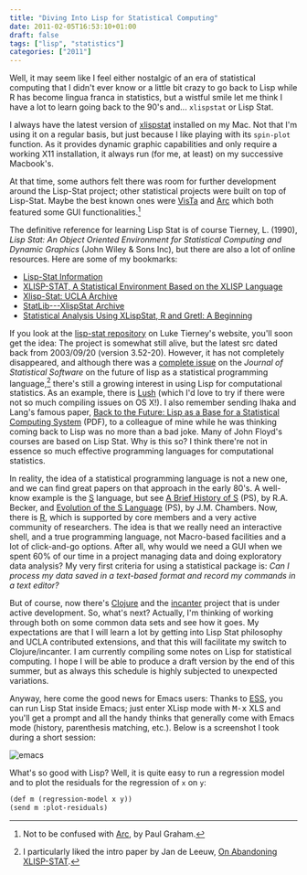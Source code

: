 ```yaml
---
title: "Diving Into Lisp for Statistical Computing"
date: 2011-02-05T16:53:10+01:00
draft: false
tags: ["lisp", "statistics"]
categories: ["2011"]
---
```


Well, it may seem like I feel either nostalgic of an era of statistical computing that I didn't ever know or a little bit crazy to go back to Lisp while R has become lingua franca in statistics, but a wistful smile let me think I have a lot to learn going back to the 90's and... `xlispstat` or Lisp Stat.

I always have the latest version of [xlispstat](http://www.stat.uiowa.edu/~luke/xls/xlispstat/) installed on my Mac. Not that I'm using it on a regular basis, but just because I like playing with its `spin-plot` function. As it provides dynamic graphic capabilities and only require a working X11 installation, it always run (for me, at least) on my successive Macbook's. 

At that time, some authors felt there was room for further development around the Lisp-Stat project; other statistical projects were built on top of Lisp-Stat. Maybe the best known ones were [VisTa](http://www.visualstats.org/) and [Arc](http://www.stat.umn.edu/arc/) which both featured some GUI functionalities.[^1]

The definitive reference for learning Lisp Stat is of course Tierney, L. (1990), *Lisp Stat: An Object Oriented Environment for Statistical Computing and Dynamic Graphics* (John Wiley & Sons Inc), but there are also a lot of online resources. Here are some of my bookmarks:

- [Lisp-Stat Information](http://www.stat.uiowa.edu/~luke/xls/xlsinfo/xlsinfo.html)
- [XLISP-STAT, A Statistical Environment Based on the XLISP Language](http://www.stat.unipg.it/~luca/xlisp-stat/)
- [Xlisp-Stat: UCLA Archive](http://www.stat.ucla.edu/xlispstat/)
- [StatLib---XlispStat Archive](http://lib.stat.cmu.edu/xlispstat/)
- [Statistical Analysis Using XLispStat, R and Gretl: A Beginning](http://homes.chass.utoronto.ca/~floyd/statcomp.html)

If you look at the [lisp-stat repository](http://www.stat.uiowa.edu/~luke/xls/xlispstat/) on Luke Tierney's website, you'll soon get the idea: The project is somewhat still alive, but the latest src dated back from 2003/09/20 (version 3.52-20). However, it has not completely disappeared, and although there was a [complete issue](http://www.jstatsoft.org/v13) on the *Journal of Statistical Software* on the future of lisp as a statistical programming language,[^2] there's still a growing interest in using Lisp for computational statistics. As an example, there is [Lush](http://lush.sourceforge.net/) (which I'd love to try if there were not so much compiling issues on OS X!). I also remember sending Ihaka and Lang's famous paper, [Back to the Future: Lisp as a Base for a Statistical Computing System](http://www.stat.auckland.ac.nz/~ihaka/downloads/Compstat-2008.pdf) (PDF), to a colleague of mine while he was thinking coming back to Lisp was no more than a bad joke. Many of John Floyd's courses are based on Lisp Stat. Why is this so? I think there're not in essence so much effective programming languages for computational statistics.

In reality, the idea of a statistical programming language is not a new one, and we can find great papers on that approach in the early 80's. A well-know example is the [S](http://en.wikipedia.org/wiki/S_(programming_language)) language, but see [A Brief History of S](http://cm.bell-labs.com/cm/ms/departments/sia/doc/94.11.ps) (PS), by R.A. Becker, and [Evolution of the S Language](http://cm.bell-labs.com/stat/doc/96.7.ps) (PS), by J.M. Chambers. Now, there is [R](http://www.R-project.org/), which is supported by core members and a very active community of researchers. The idea is that we really need an interactive shell, and a true programming language, not Macro-based facilities and a lot of click-and-go options. After all, why would we need a GUI when we spent 60% of our time in a project managing data and doing exploratory data analysis? My very first criteria for using a statistical package is: *Can I process my data saved in a text-based format and record my commands in a text editor?*

But of course, now there's [Clojure](http://www.clojure.org) and the [incanter](http://incanter.org/) project that is under active development. So, what's next? Actually, I'm thinking of working through both on some common data sets and see how it goes. My expectations are that I will learn a lot by getting into Lisp Stat philosophy and UCLA contributed extensions, and that this will facilitate my switch to Clojure/incanter. I am currently compiling some notes on Lisp for statistical computing. I hope I will be able to produce a draft version by the end of this summer, but as always this schedule is highly subjected to unexpected variations.

Anyway, here come the good news for Emacs users: Thanks to [ESS](http://ess.r-project.org/), you can run Lisp Stat inside Emacs; just enter XLisp mode with <kbd>M-x</kbd> XLS and you'll get a prompt and all the handy thinks that generally come with Emacs mode (history, parenthesis matching, etc.). Below is a screenshot I took during a short session:

![emacs](/img/20110205182443.png)

What's so good with Lisp? Well, it is quite easy to run a regression model and to plot the residuals for the regression of `x` on `y`:

```lisp
(def m (regression-model x y))
(send m :plot-residuals)
```

[^1]: Not to be confused with [Arc](http://arclanguage.org/), by Paul Graham.

[^2]: I particularly liked the intro paper by Jan de Leeuw, [On Abandoning XLISP-STAT](http://www.jstatsoft.org/v13/i07).
